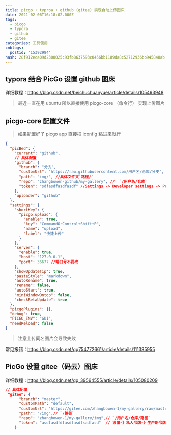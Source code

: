 ```yaml
---
title: picgo + typroa + github (gitee) 实现自动上传图床
date: 2021-02-06T16:18:02.000Z
tags:
  - picgo
  - typora
  - github
  - gitee
categories: 工具使用
cnblogs:
  postid: '15392984'
hash: 28f912eca09d2300025c93fb8637593c0456bb1189da8c52712936bb945848ab
---
```


## typora 结合 PicGo 设置 github 图床

详细教程：https://blog.csdn.net/beichuchuanyue/article/details/105493948

> 最近一直在用 ubuntu 所以直接使用 picgo-core （命令行） 实现上传图片

## picgo-core 配置文件

> 如果配置好了 picgo app 直接把 iconfig 粘进来就行

```json
{
  "picBed": {
    "current": "github",
    // 具体配置
    "github": {
      "branch": "分支",
      "customUrl": "https://raw.githubusercontent.com/用户名/仓库/分支",
      "path": "img/", //具体文件夹`路径/`
      "repo": "zhangbowen-github/my-gallery", //  `/用户名/仓库`
      "token": "sdfasdfasdfasdf" //Settings -> Developer settings -> Personal access tokens->创建 全选
    },
    "uploader": "github"
  },
  "settings": {
    "shortKey": {
      "picgo:upload": {
        "enable": true,
        "key": "CommandOrControl+Shift+P",
        "name": "upload",
        "label": "快捷上传"
      }
    },
    "server": {
      "enable": true,
      "host": "127.0.0.1",
      "port": 36677 //端口号不要改
    },
    "showUpdateTip": true,
    "pasteStyle": "markdown",
    "autoRename": true,
    "rename": false,
    "autoStart": true,
    "miniWindowOntop": false,
    "checkBetaUpdate": true
  },
  "picgoPlugins": {},
  "debug": true,
  "PICGO_ENV": "GUI",
  "needReload": false
}
```

> 注意上传同名图片会导致失败

常见报错：https://blog.csdn.net/qq754772661/article/details/111385955

##

## PicGo 设置 gitee（码云）图床

详细教程：https://blog.csdn.net/qq_39564555/article/details/105080209

```json
// 具体配置
 "gitee": {
      "branch": "master",
      "customPath": "default",
      "customUrl": "https://gitee.com/zhangbowen-1/my-gallery/raw/master",
      "path": "/img",// `/路径`
      "repo": "zhangbowen-1/my-gallery/img",// `/用户名/仓库/路径`
      "token": "asdfasdfdfasdfasdfsadfasd"  // 设置-》私人令牌-》生产新令牌
    }
```
